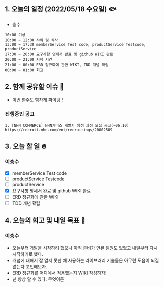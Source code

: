 ## 1. 오늘의 일정 (2022/05/18 수요일) 🐟

- 승수

```
10:00 기상
10:00 ~ 12:00 샤워 및 식사
13:00 ~ 17:30 memberService Test code, productService Testcode, productService
17:30 ~ 20:00 요구사항 명세서 완료 및 github WIKI 완료
20:00 ~ 21:00 저녁 시간
21:00 ~ 00:00 ERD 정규화에 관한 WIKI, TDD 개념 확립
00:00 ~ 01:00 회고
```

## 2. 함께 공유할 이슈 💌

- 이번 한주도 힘차게 파이팅!!

### 진행중인 공고

```
1. [NHN COMMERCE] NHN커머스 개발자 양성 과정 모집 공고(~06.10)
https://recruit.nhn.com/ent/recruitings/20002509
```

## 3. 오늘 할 일 🔥

### 이승수

- [x] memberService Test code
- [ ] productService Testcode
- [ ] productService
- [x] 요구사항 명세서 완료 및 github WIKI 완료
- [ ] ERD 정규화에 관한 WIKI
- [ ] TDD 개념 확립

## 4. 오늘의 회고 및 내일 목표 🎈

### 이승수

- 오늘부터 개발을 시작하려 했으나 아직 준비가 안된 팀원도 있었고 내일부터 다시 시작하기로 했다.
- 개념에 대해서 잘 알지 못한 체 사용하는 라이브러리 기술들은 아무런 도움이 되질 않는다 고민해보자.
- ERD 정규화를 어디에서 적용했는지 WIKI 작성하자!
- 넌 항상 할 수 있다. 무엇이든
